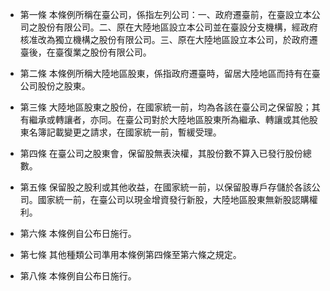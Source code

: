 * 第一條 本條例所稱在臺公司，係指左列公司：一、政府遷臺前，在臺設立本公司之股份有限公司。二、原在大陸地區設立本公司並在臺設分支機構，經政府核准改為獨立機構之股份有限公司。三、原在大陸地區設立本公司，於政府遷臺後，在臺復業之股份有限公司。

* 第二條 本條例所稱大陸地區股東，係指政府遷臺時，留居大陸地區而持有在臺公司股份之股東。

* 第三條 大陸地區股東之股份，在國家統一前，均為各該在臺公司之保留股；其有繼承或轉讓者，亦同。在臺公司對於大陸地區股東所為繼承、轉讓或其他股東名簿記載變更之請求，在國家統一前，暫緩受理。

* 第四條 在臺公司之股東會，保留股無表決權，其股份數不算入已發行股份總數。

* 第五條 保留股之股利或其他收益，在國家統一前，以保留股專戶存儲於各該公司。國家統一前，在臺公司以現金增資發行新股，大陸地區股東無新股認購權利。

* 第六條 本條例自公布日施行。

* 第七條 其他種類公司準用本條例第四條至第六條之規定。

* 第八條 本條例自公布日施行。

